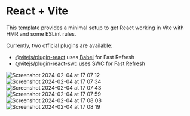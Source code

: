 # React + Vite

This template provides a minimal setup to get React working in Vite with HMR and some ESLint rules.

Currently, two official plugins are available:

- [@vitejs/plugin-react](https://github.com/vitejs/vite-plugin-react/blob/main/packages/plugin-react/README.md) uses [Babel](https://babeljs.io/) for Fast Refresh
- [@vitejs/plugin-react-swc](https://github.com/vitejs/vite-plugin-react-swc) uses [SWC](https://swc.rs/) for Fast Refresh

![Screenshot 2024-02-04 at 17 07 12](https://github.com/irfannurzaman/bvk/assets/52403294/70f240b1-f2f2-4bf4-8481-79237d6d2453)
![Screenshot 2024-02-04 at 17 07 34](https://github.com/irfannurzaman/bvk/assets/52403294/7c00c1d7-a93e-4157-ab0d-ea0f84169d9e)
![Screenshot 2024-02-04 at 17 07 43](https://github.com/irfannurzaman/bvk/assets/52403294/4f87ba14-7589-4549-a805-39da567d65c2)
![Screenshot 2024-02-04 at 17 07 59](https://github.com/irfannurzaman/bvk/assets/52403294/677434e5-fa96-4eb8-8e70-b663aaf89b36)
![Screenshot 2024-02-04 at 17 08 08](https://github.com/irfannurzaman/bvk/assets/52403294/359ccc58-2e82-407d-845d-0fe56bbf2f36)
![Screenshot 2024-02-04 at 17 08 19](https://github.com/irfannurzaman/bvk/assets/52403294/c0c1a70b-039c-41b5-8e89-14d4103e830e)
